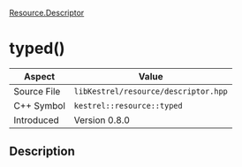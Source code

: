 [Resource.Descriptor](index)
# typed()
| Aspect | Value |
| --- | --- |
| Source File | `libKestrel/resource/descriptor.hpp` |
| C++ Symbol | `kestrel::resource::typed` |
| Introduced | Version 0.8.0 |
## Description

